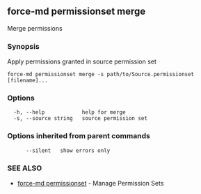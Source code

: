 ## force-md permissionset merge

Merge permissions

### Synopsis

Apply permissions granted in source permission set

```
force-md permissionset merge -s path/to/Source.permissionset [filename]...
```

### Options

```
  -h, --help            help for merge
  -s, --source string   source permission set
```

### Options inherited from parent commands

```
      --silent   show errors only
```

### SEE ALSO

* [force-md permissionset](force-md_permissionset.md)	 - Manage Permission Sets

